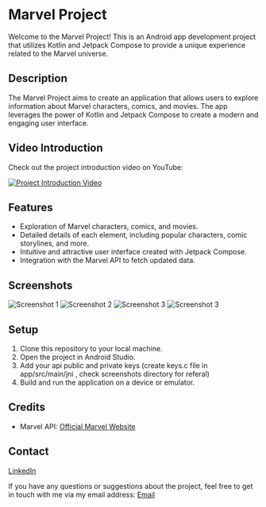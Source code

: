 # Marvel Project

Welcome to the Marvel Project! This is an Android app development project that utilizes Kotlin and Jetpack Compose to provide a unique experience related to the Marvel universe.

## Description

The Marvel Project aims to create an application that allows users to explore information about Marvel characters, comics, and movies. The app leverages the power of Kotlin and Jetpack Compose to create a modern and engaging user interface.

## Video Introduction

Check out the project introduction video on YouTube:

[![Project Introduction Video](https://img.youtube.com/vi/0eQrXXygZtA/0.jpg)](https://youtu.be/0eQrXXygZtA)

## Features

- Exploration of Marvel characters, comics, and movies.
- Detailed details of each element, including popular characters, comic storylines, and more.
- Intuitive and attractive user interface created with Jetpack Compose.
- Integration with the Marvel API to fetch updated data.

## Screenshots

![Screenshot 1](screenshots/home.png)
![Screenshot 2](screenshots/master.png)
![Screenshot 3](screenshots/detail.png)
![Screenshot 3](screenshots/detail_2.png)

## Setup

1. Clone this repository to your local machine.
2. Open the project in Android Studio.
3. Add your api public and private keys (create keys.c file in app/src/main/jni , check screenshots directory for referal)
4. Build and run the application on a device or emulator.

## Credits

- Marvel API: [Official Marvel Website](https://developer.marvel.com)

## Contact
[LinkedIn](https://www.linkedin.com/in/davidlunacervantes/)

If you have any questions or suggestions about the project, feel free to get in touch with me via my email address: [Email](voxel.mail@gmail.com)

